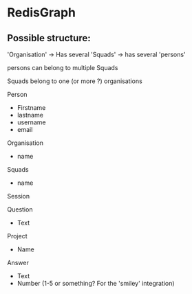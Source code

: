 # RedisGraph

## Possible structure:

'Organisation' -> Has several 'Squads' -> has several 'persons'

persons can belong to multiple Squads

Squads belong to one (or more ?) organisations

Person

- Firstname
- lastname
- username
- email

Organisation

- name

Squads

- name

Session

Question

- Text

Project

- Name

Answer

- Text
- Number (1-5 or something? For the 'smiley' integration)
